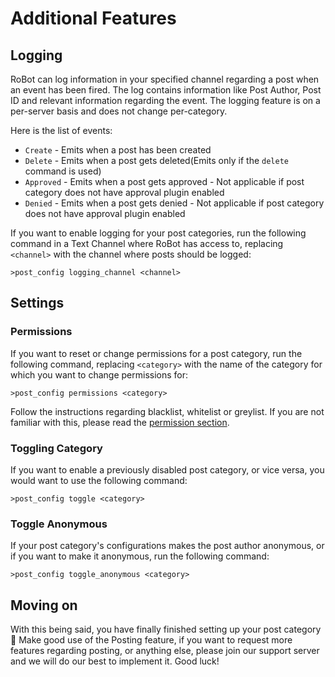 # Additional Features

## Logging

RoBot can log information in your specified channel regarding a post when an event has been fired. The log contains information like Post Author, Post ID and relevant information regarding the event. The logging feature is on a per-server basis and does not change per-category.

Here is the list of events:
* `Create` - Emits when a post has been created
* `Delete` - Emits when a post gets deleted(Emits only if the `delete` command is used)
* `Approved` - Emits when a post gets approved - Not applicable if post category does not have approval plugin enabled
* `Denied` - Emits when a post gets denied - Not applicable if post category does not have approval plugin enabled

If you want to enable logging for your post categories, run the following command in a Text Channel where RoBot has access to, replacing `<channel>` with the channel where posts should be logged:

```
>post_config logging_channel <channel>
```

## Settings

### Permissions

If you want to reset or change permissions for a post category, run the following command, replacing `<category>` with the name of the category for which you want to change permissions for:

```
>post_config permissions <category>
```

Follow the instructions regarding blacklist, whitelist or greylist. If you are not familiar with this, please read the [permission section](/guide/posting/plugins).

### Toggling Category

If you want to enable a previously disabled post category, or vice versa, you would want to use the following command:

```
>post_config toggle <category>
```

### Toggle Anonymous

If your post category's configurations makes the post author anonymous, or if you want to make it anonymous, run the following command:

```
>post_config toggle_anonymous <category>
```

## Moving on

With this being said, you have finally finished setting up your post category 🎉 Make good use of the Posting feature, if you want to request more features regarding posting, or anything else, please join our support server and we will do our best to implement it. Good luck!